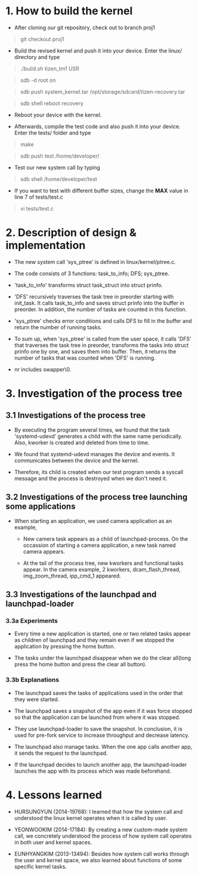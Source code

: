 
# 1. How to build the kernel

* After cloning our git repository, check out to branch proj1

> git checkout proj1

* Build the revised kernel and push it into your device. Enter the linux/ directory and type

>  ./build.sh tizen_tm1 USR

>  sdb -d root on

>  sdb push system_kernel.tar /opt/storage/sdcard/tizen-recovery.tar

>  sdb shell reboot recovery

* Reboot your device with the kernel.

* Afterwards, compile the test code and also push it into your device. Enter the tests/ folder and type

>  make

>  sdb push test /home/developer/

* Test our new system call by typing

>  sdb shell /home/developer/test

* If you want to test with different buffer sizes, change the __MAX__ value in line 7 of tests/test.c

> vi tests/test.c

# 2. Description of design & implementation

* The new system call 'sys\_ptree' is defined in linux/kernel/ptree.c.

* The code consists of 3 functions:
  task\_to\_info; DFS; sys\_ptree.

 + 'task\_to\_info' transforms struct task\_struct into struct prinfo.

 + 'DFS' recursively traverses the task tree in preorder starting with init\_task. It calls task\_to\_info and saves struct prinfo into the buffer in preorder. In addition, the number of tasks are counted in this function.

 + 'sys\_ptree' checks error conditions and calls DFS to fill in the buffer and return the number of running tasks.

* To sum up, when 'sys\_ptree' is called from the user space, it calls 'DFS' that traverses the task tree in preorder, transforms the tasks into struct prinfo one by one, and saves them into buffer. Then, it returns the number of tasks that was counted when 'DFS' is running.

* nr includes swapper\0.

# 3. Investigation of the process tree

## 3.1 Investigations of the process tree
	
* By executing the program several times, we found that the task 'systemd-udevd' generates a child with the same name periodically. Also, kworker is created and deleted from time to time.

* We found that systemd-udevd manages the device and events. It communicates between the device and the kernel. 

* Therefore, its child is created when our test program sends a syscall message and the process is destroyed when we don't need it.

## 3.2 Investigations of the process tree launching some applications

* When starting an application, we used camera application as an example, 

  * New camera task appears as a child of launchpad-process. On the occassion of starting a camera application, a new task named camera appears. 

  * At the tail of the process tree, new kworkers and functional tasks appear. In the camera example, 2 kworkers, dcam\_flash\_thread, img\_zoom\_thread, ipp\_cmd\_1 appeared. 


## 3.3 Investigations of the launchpad and launchpad-loader

### 3.3a Experiments

 * Every time a new application is started, one or two related tasks appear as children of launchpad and they remain even if we stopped the application by pressing the home button.

 * The tasks under the launchpad disappear when we do the clear all(long press the home button and press the clear all button). 

### 3.3b Explanations

* The launchpad saves the tasks of applications used in the order that they were started. 

* The launchpad saves a snapshot of the app even if it was force stopped so that the application can be launched from where it was stopped.

* They use launchpad-loader to save the snapshot. In conclusion, it is used for pre-fork service to increase throughput and decrease latency.

* The launchpad also manage tasks. When the one app calls another app, it sends the request to the launchpad. 

* If the launchpad decides to launch another app, the launchpad-loader launches the app with its process which was made beforehand.


# 4. Lessons learned

* HURSUNGYUN (2014-19768): I learned that how the system call and understood the linux kernel operates when it is called by user. 

* YEONWOOKIM (2014-17184): By creating a new custom-made system call, we concretely understood the process of how system call operates in both user and kernel spaces.

* EUNHYANGKIM (2013-13494): Besides how system call works through the user and kernel space, we also learned about functions of some specific kernel tasks.
